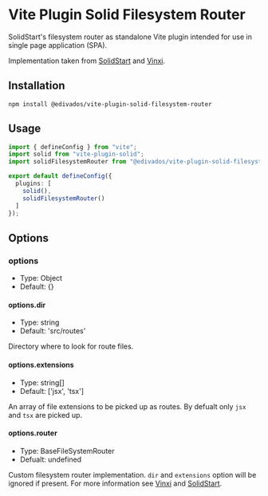 # Vite Plugin Solid Filesystem Router

SolidStart's filesystem router as standalone Vite plugin intended for use in single page application (SPA).

Implementation taken from [SolidStart](https://github.com/solidjs/solid-start) and [Vinxi](https://github.com/nksaraf/vinxi).

## Installation

```
npm install @edivados/vite-plugin-solid-filesystem-router
```

## Usage

```ts
import { defineConfig } from "vite";
import solid from "vite-plugin-solid";
import solidFilesystemRouter from "@edivados/vite-plugin-solid-filesystem-router";

export default defineConfig({
  plugins: [
    solid(),
    solidFilesystemRouter()
  ]
});
```

## Options

### options

- Type: Object
- Default: {}

#### options.dir

- Type: string
- Default: 'src/routes'

Directory where to look for route files.

#### options.extensions

- Type: string[]
- Default: ['jsx', 'tsx']

An array of file extensions to be picked up as routes. By defualt only `jsx` and `tsx` are picked up.

#### options.router

- Type: BaseFileSystemRouter
- Defualt: undefined

Custom filesystem router implementation. `dir` and `extensions` option will be ignored if present. For more information see [Vinxi](https://vinxi.vercel.app/guide/file-system-routing.html) and [SolidStart](https://github.com/solidjs/solid-start/blob/main/packages/start/config/fs-router.js).